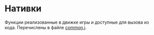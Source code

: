 # Нативки

Функции реализованные в движке игры и доступные для вызова из кода. Перечислены в
файле [common.j](https://github.com/UnryzeC/UjAPI/blob/main/uJAPIFiles/common.j).